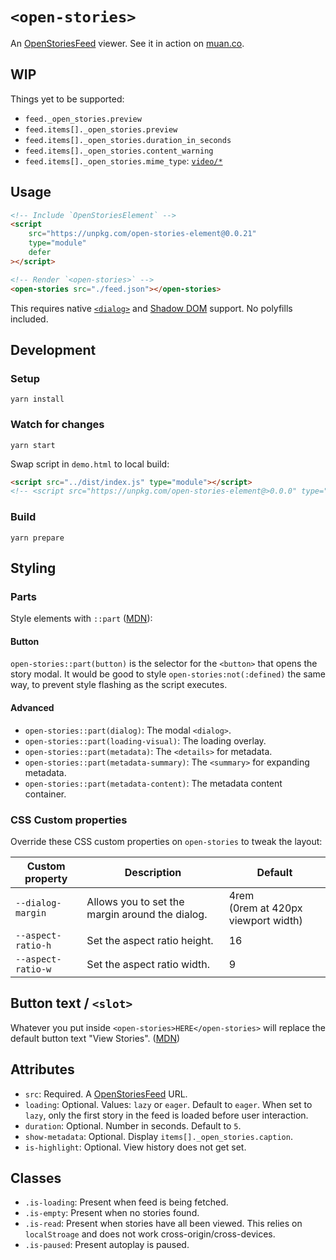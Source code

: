 # `<open-stories>`

An [OpenStoriesFeed](https://github.com/dddddddddzzzz/OpenStories) viewer. See it in action on [muan.co](https://muan.co).

## WIP

Things yet to be supported:

- `feed._open_stories.preview`
- `feed.items[]._open_stories.preview`
- `feed.items[]._open_stories.duration_in_seconds`
- `feed.items[]._open_stories.content_warning`
- `feed.items[]._open_stories.mime_type`: [`video/*`](https://github.com/dddddddddzzzz/OpenStories#video-story)

## Usage

```html
<!-- Include `OpenStoriesElement` -->
<script
	src="https://unpkg.com/open-stories-element@0.0.21"
	type="module"
	defer
></script>

<!-- Render `<open-stories>` -->
<open-stories src="./feed.json"></open-stories>
```

This requires native [`<dialog>`](https://caniuse.com/dialog) and [Shadow DOM](https://caniuse.com/shadowdomv1) support. No polyfills included.

## Development

### Setup

```shell
yarn install
```

### Watch for changes

```shell
yarn start
```

Swap script in `demo.html` to local build:

```html
<script src="../dist/index.js" type="module"></script>
<!-- <script src="https://unpkg.com/open-stories-element@>0.0.0" type="module"></script> -->
```

### Build

```shell
yarn prepare
```

## Styling

### Parts

Style elements with `::part` ([MDN](https://developer.mozilla.org/en-US/docs/Web/CSS/::part)):

#### Button

`open-stories::part(button)` is the selector for the `<button>` that opens the story modal. It would be good to style `open-stories:not(:defined)` the same way, to prevent style flashing as the script executes.

#### Advanced

- `open-stories::part(dialog)`: The modal `<dialog>`.
- `open-stories::part(loading-visual)`: The loading overlay.
- `open-stories::part(metadata)`: The `<details>` for metadata.
- `open-stories::part(metadata-summary)`: The `<summary>` for expanding metadata.
- `open-stories::part(metadata-content)`: The metadata content container.

### CSS Custom properties

Override these CSS custom properties on `open-stories` to tweak the layout:

| Custom property    | Description                                     | Default                                  |
| ------------------ | ----------------------------------------------- | ---------------------------------------- |
| `--dialog-margin`  | Allows you to set the margin around the dialog. | 4rem <br> (0rem at 420px viewport width) |
| `--aspect-ratio-h` | Set the aspect ratio height.                    | 16                                       |
| `--aspect-ratio-w` | Set the aspect ratio width.                     | 9                                        |

## Button text / `<slot>`

Whatever you put inside `<open-stories>HERE</open-stories>` will replace the default button text "View Stories". ([MDN](https://developer.mozilla.org/en-US/docs/Web/HTML/Element/slot))

## Attributes

- `src`: Required. A [OpenStoriesFeed](https://github.com/dddddddddzzzz/OpenStories) URL.
- `loading`: Optional. Values: `lazy` or `eager`. Default to `eager`. When set to `lazy`, only the first story in the feed is loaded before user interaction.
- `duration`: Optional. Number in seconds. Default to `5`.
- `show-metadata`: Optional. Display `items[]._open_stories.caption`.
- `is-highlight`: Optional. View history does not get set.

## Classes

- `.is-loading`: Present when feed is being fetched.
- `.is-empty`: Present when no stories found.
- `.is-read`: Present when stories have all been viewed. This relies on `localStroage` and does not work cross-origin/cross-devices.
- `.is-paused`: Present autoplay is paused.
